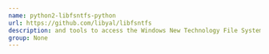 ```yaml
---
name: python2-libfsntfs-python
url: https://github.com/libyal/libfsntfs
description: and tools to access the Windows New Technology File System (NTFS). URL : https://github.com/libyal/libfsntfs Groups : None
group: None
---
```

